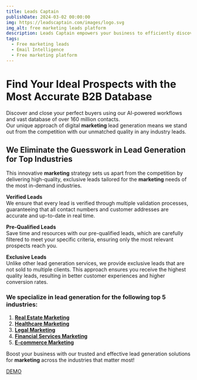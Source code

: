 ```yaml
---
title: Leads Captain
publishDate: 2024-03-02 00:00:00
img: https://leadscaptain.com/images/logo.svg
img_alt: free marketing leads platform
description: Leads Captain empowers your business to efficiently discover, enrich, and target high-quality leads, elevating your email marketing campaigns to new heights
tags:
  - Free marketing leads
  - Email Intelligence
  - Free marketing platform
---
```


# Find Your Ideal Prospects with the Most Accurate B2B Database

Discover and close your perfect buyers using our AI-powered workflows and vast database of over 160 million contacts.  
Our unique approach of digital **marketing** lead generation means we stand out from the competition with our unmatched quality in any industry leads.

## We Eliminate the Guesswork in Lead Generation for Top Industries

This innovative **marketing** strategy sets us apart from the competition by delivering high-quality, exclusive leads tailored for the **marketing** needs of the most in-demand industries.

**Verified Leads**  
We ensure that every lead is verified through multiple validation processes, guaranteeing that all contact numbers and customer addresses are accurate and up-to-date in real time.

**Pre-Qualified Leads**  
Save time and resources with our pre-qualified leads, which are carefully filtered to meet your specific criteria, ensuring only the most relevant prospects reach you.

**Exclusive Leads**  
Unlike other lead generation services, we provide exclusive leads that are not sold to multiple clients. This approach ensures you receive the highest quality leads, resulting in better customer experiences and higher conversion rates.

### We specialize in lead generation for the following top 5 industries:

1. **[Real Estate Marketing](#)**  
2. **[Healthcare Marketing](#)**  
3. **[Legal Marketing](#)**  
4. **[Financial Services Marketing](#)**  
5. **[E-commerce Marketing](#)**  

Boost your business with our trusted and effective lead generation solutions for **marketing** across the industries that matter most!

[DEMO](https://leadscaptain.com)
